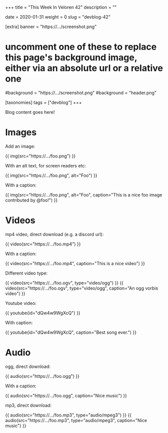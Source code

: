 +++
title = "This Week In Veloren 42"
description = ""

date = 2020-01-31
weight = 0
slug = "devblog-42"

[extra]
banner = "https://.../screenshot.png"
# uncomment one of these to replace this page's background image, either via an absolute url or a relative one
#background = "https://.../screenshot.png"
#background = "header.png"

[taxonomies]
tags = ["devblog"]
+++

Blog content goes here!

# Images

Add an image:

{{ img(src="https://.../foo.png") }}

With an alt text, for screen readers etc:

{{ img(src="https://.../foo.png", alt="Foo") }}

With a caption:

{{ img(src="https://.../foo.png", alt="Foo", caption="This is a nice foo image contributed by @foo!") }}


# Videos

mp4 video, direct download (e.g. a discord url):

{{ video(src="https://.../foo.mp4") }}

With a caption:

{{ video(src="https://.../foo.mp4", caption="This is a nice video") }}

Different video type:

{{ video(src="https://.../foo.ogv", type="video/ogg") }}
{{ video(src="https://.../foo.ogv", type="video/ogg", caption="An ogg vorbis video") }}

Youtube video:

{{ youtube(id="dQw4w9WgXcQ") }}

With caption:

{{ youtube(id="dQw4w9WgXcQ", caption="Best song ever.") }}


# Audio

ogg, direct download:

{{ audio(src="https://.../foo.ogg") }}

With a caption:

{{ audio(src="https://.../foo.ogg", caption="Nice music") }}

mp3, direct download:

{{ audio(src="https://.../foo.mp3", type="audio/mpeg3") }}
{{ audio(src="https://.../foo.mp3", type="audio/mpeg3", caption="Nice music") }}

